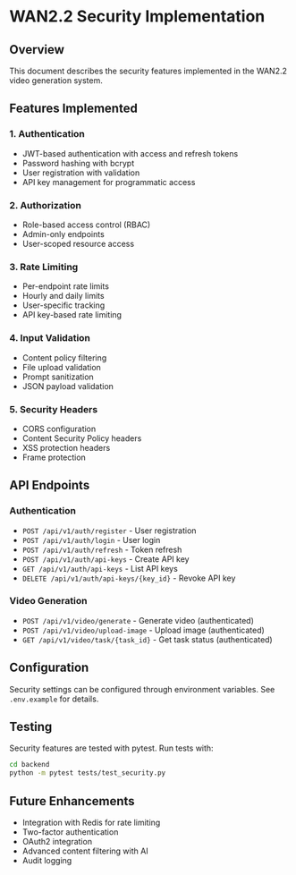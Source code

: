 # WAN2.2 Security Implementation

## Overview

This document describes the security features implemented in the WAN2.2 video generation system.

## Features Implemented

### 1. Authentication
- JWT-based authentication with access and refresh tokens
- Password hashing with bcrypt
- User registration with validation
- API key management for programmatic access

### 2. Authorization
- Role-based access control (RBAC)
- Admin-only endpoints
- User-scoped resource access

### 3. Rate Limiting
- Per-endpoint rate limits
- Hourly and daily limits
- User-specific tracking
- API key-based rate limiting

### 4. Input Validation
- Content policy filtering
- File upload validation
- Prompt sanitization
- JSON payload validation

### 5. Security Headers
- CORS configuration
- Content Security Policy headers
- XSS protection headers
- Frame protection

## API Endpoints

### Authentication
- `POST /api/v1/auth/register` - User registration
- `POST /api/v1/auth/login` - User login
- `POST /api/v1/auth/refresh` - Token refresh
- `POST /api/v1/auth/api-keys` - Create API key
- `GET /api/v1/auth/api-keys` - List API keys
- `DELETE /api/v1/auth/api-keys/{key_id}` - Revoke API key

### Video Generation
- `POST /api/v1/video/generate` - Generate video (authenticated)
- `POST /api/v1/video/upload-image` - Upload image (authenticated)
- `GET /api/v1/video/task/{task_id}` - Get task status (authenticated)

## Configuration

Security settings can be configured through environment variables. See `.env.example` for details.

## Testing

Security features are tested with pytest. Run tests with:

```bash
cd backend
python -m pytest tests/test_security.py
```

## Future Enhancements

- Integration with Redis for rate limiting
- Two-factor authentication
- OAuth2 integration
- Advanced content filtering with AI
- Audit logging